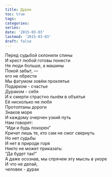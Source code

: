 ```yaml
---
title: Дурак
toc: true
tags:
categories:
series:
date: '2015-03-03'
lastmod: '2015-03-03'
draft: false
---
```


<!--more-->

Перед судьбой склонили спины \
И крест любой готовы понести \
Не люди больше, а машины \
Покой забыт, — \
его не обрести \
Мы фатумом зовём проклятье \
Подарком - счастье \
Дураком - себя \
И к смерти страстно льнём в объятья \
Её нисколько не любя \
Протоптаны дороги \
Знаков море \
И каждому очерчен узкий путь \
Нам говорят: \
“Иди и будь покорен” \
Кричат лишь те, кто сам не смог свернуть \
Но нет судьбы \
И нет в природе горя \
Никто не может приказать: \
“Да будет так!” \
А даже осознав, мы спрячем эту мысль в укоре \
И что не делай, \
человек - дурак
